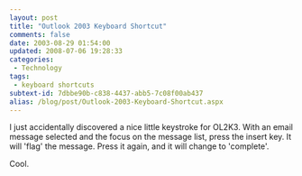 ```yaml
---
layout: post
title: "Outlook 2003 Keyboard Shortcut"
comments: false
date: 2003-08-29 01:54:00
updated: 2008-07-06 19:28:33
categories:
 - Technology
tags:
 - keyboard shortcuts
subtext-id: 7dbbe90b-c838-4437-abb5-7c08f00ab437
alias: /blog/post/Outlook-2003-Keyboard-Shortcut.aspx
---
```



I just accidentally discovered a nice little keystroke for OL2K3. With an email message selected and the focus on the message list, press the insert key. It will 'flag' the message. Press it again, and it will change to 'complete'. 

Cool. 
